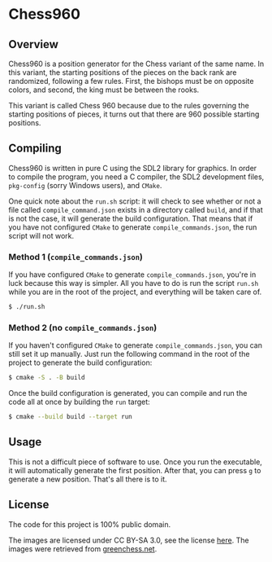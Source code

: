# Chess960

## Overview

Chess960 is a position generator for the Chess variant of the same name. In
this variant, the starting positions of the pieces on the back rank are
randomized, following a few rules. First, the bishops must be on opposite
colors, and second, the king must be between the rooks.

This variant is called Chess 960 because due to the rules governing the
starting positions of pieces, it turns out that there are 960 possible starting
positions.

## Compiling

Chess960 is written in pure C using the SDL2 library for graphics. In order to
compile the program, you need a C compiler, the SDL2 development files,
`pkg-config` (sorry Windows users), and `CMake`.

One quick note about the `run.sh` script: it will check to see whether or not a
file called `compile_command.json` exists in a directory called `build`, and if
that is not the case, it will generate the build configuration. That means that
if you have not configured `CMake` to generate `compile_commands.json`, the run
script will not work.

### Method 1 (`compile_commands.json`)

If you have configured `CMake` to generate `compile_commands.json`, you're in
luck because this way is simpler. All you have to do is run the script `run.sh`
while you are in the root of the project, and everything will be taken care of.

```bash
$ ./run.sh
```

### Method 2 (no `compile_commands.json`)

If you haven't configured `CMake` to generate `compile_commands.json`, you can
still set it up manually. Just run the following command in the root of the
project to generate the build configuration:

```bash
$ cmake -S . -B build
```

Once the build configuration is generated, you can compile and run the code all
at once by building the `run` target:

```bash
$ cmake --build build --target run
```

## Usage

This is not a difficult piece of software to use. Once you run the executable,
it will automatically generate the first position. After that, you can press
`g` to generate a new position. That's all there is to it.

## License

The code for this project is 100% public domain.

The images are licensed under CC BY-SA 3.0, see the license
[here](https://creativecommons.org/licenses/by-sa/3.0/). The images were
retrieved from
[greenchess.net](https://greenchess.net/info.php?item=downloads).
